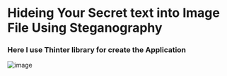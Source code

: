 # Hideing Your Secret text into Image File Using Steganography

### Here I use Thinter library for create the Application
![image](https://github.com/Abhijit28012002/Steganography_Application_For_Windows_Using_Thinter/assets/91789931/4aac3823-36f4-4e74-89fc-5c4a45807445)

